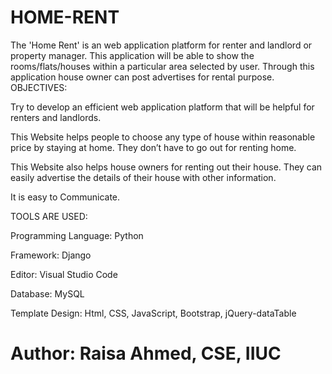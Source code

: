 # HOME-RENT
The 'Home Rent' is an web application platform for renter and  landlord or property manager. This application will be able to show the rooms/flats/houses within a particular area selected by user. Through this application house owner can post advertises for rental purpose.
OBJECTIVES:

Try to develop an efficient web application platform that will be helpful for renters and landlords. 

This Website helps people to choose any type of house within reasonable price by staying at home. They don’t have to go out for renting home.

This Website also helps house owners for renting out their house. They can easily advertise the details of their house with other  information.

It is easy to Communicate.

TOOLS ARE USED:

Programming Language:  Python

Framework:  Django

Editor: Visual Studio Code

Database: MySQL

Template Design: Html, CSS, JavaScript, Bootstrap, jQuery-dataTable


# Author: Raisa Ahmed, CSE, IIUC

